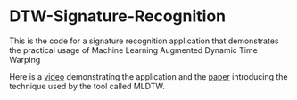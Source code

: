 # DTW-Signature-Recognition
This is the code for a signature recognition application that demonstrates the practical usage of Machine Learning Augmented Dynamic Time Warping

Here is a [video](https://youtu.be/0jVn__d-3oQ?si=XUJVJKnNS0ElJflJ) demonstrating the application and the [paper](https://arxiv.org/abs/2206.07200) introducing the technique used by the tool called MLDTW.
